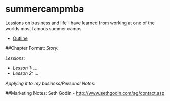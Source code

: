 # summercampmba
Lessions on business and life I have learned from working at one of the worlds most famous summer camps

* [Outline](./OUTLINE.md)


##Chapter Format:
_Story:_

_Lessions:_
* _Lesson 1: ..._
* _Lesson 2: ..._

_Applying it to my business/Personal Notes:_

##Marketing Notes:
Seth Godin - http://www.sethgodin.com/sg/contact.asp
